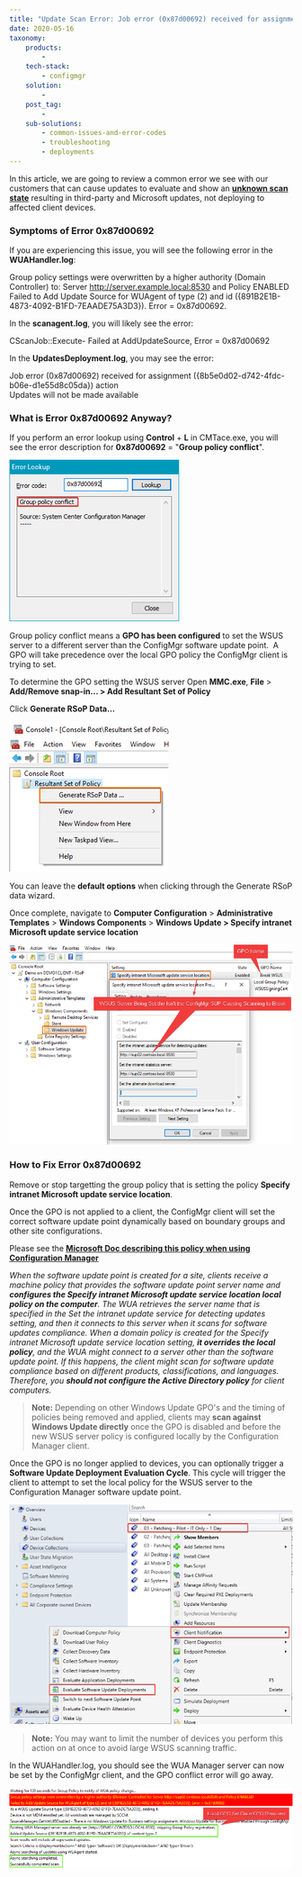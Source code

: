 ```yaml
---
title: "Update Scan Error: Job error (0x87d00692) received for assignment ({ID}) action"
date: 2020-05-16
taxonomy:
    products:
        - 
    tech-stack:
        - configmgr
    solution:
        - 
    post_tag:
        - 
    sub-solutions:
        - common-issues-and-error-codes
        - troubleshooting
        - deployments
---
```


In this article, we are going to review a common error we see with our customers that can cause updates to evaluate and show an **[unknown scan state](/how-to-view-applicability-rules-and-troubleshoot-detection-states-for-third-party-updates#topic1)** resulting in third-party and Microsoft updates, not deploying to affected client devices.

### Symptoms of Error 0x87d00692

If you are experiencing this issue, you will see the following error in the **WUAHandler.log**:

Group policy settings were overwritten by a higher authority (Domain Controller) to: Server http://server.example.local:8530 and Policy ENABLED  
Failed to Add Update Source for WUAgent of type (2) and id ({891B2E1B-4873-4092-B1FD-7EAADE75A3D3}). Error = 0x87d00692.

In the **scanagent.log**, you will likely see the error:

CScanJob::Execute- Failed at AddUpdateSource, Error = 0x87d00692

In the **UpdatesDeployment.log**, you may see the error:

Job error (0x87d00692) received for assignment ({8b5e0d02-d742-4fdc-b06e-d1e55d8c05da}) action  
Updates will not be made available

### What is Error 0x87d00692 Anyway?

If you perform an error lookup using **Control** + **L** in CMTace.exe, you will see the error description for **0x87d00692** = "**Group policy conflict**".

![](/_images/error-0x87d00692.png)

Group policy conflict means a **GPO has been configured** to set the WSUS server to a different server than the ConfigMgr software update point.  A GPO will take precedence over the local GPO policy the ConfigMgr client is trying to set.

To determine the GPO setting the WSUS server Open **MMC.exe**, **File** > **Add/Remove snap-in... > Add Resultant Set of Policy**

Click **Generate RSoP Data...**

![](/_images/rsop-generate.png)

You can leave the **default options** when clicking through the Generate RSoP data wizard.

Once complete, navigate to **Computer Configuration** > **Administrative Templates** > **Windows Components** > **Windows Update > Specify intranet Microsoft update service location**

![](/_images/gpo-for-wsus-breaking-configmgr-sup.png)

### How to Fix Error 0x87d00692

Remove or stop targetting the group policy that is setting the policy **Specify intranet Microsoft update service location**.

Once the GPO is not applied to a client, the ConfigMgr client will set the correct software update point dynamically based on boundary groups and other site configurations.

Please see the **[Microsoft Doc describing this policy when using Configuration Manager](https://docs.microsoft.com/en-us/mem/configmgr/sum/get-started/manage-settings-for-software-updates#specify-intranet-microsoft-update-service-location-local-policy)**

_When the software update point is created for a site, clients receive a machine policy that provides the software update point server name and **configures the Specify intranet Microsoft update service location local policy on the computer**. The WUA retrieves the server name that is specified in the Set the intranet update service for detecting updates setting, and then it connects to this server when it scans for software updates compliance. When a domain policy is created for the Specify intranet Microsoft update service location setting, **it overrides the local policy**, and the WUA might connect to a server other than the software update point. If this happens, the client might scan for software update compliance based on different products, classifications, and languages. Therefore, you **should not configure the Active Directory policy** for client computers._

> **Note:** Depending on other Windows Update GPO's and the timing of policies being removed and applied, clients may **scan against Windows Update directly** once the GPO is disabled and before the new WSUS server policy is configured locally by the Configuration Manager client.

Once the GPO is no longer applied to devices, you can optionally trigger a **Software Update Deployment Evaluation Cycle**. This cycle will trigger the client to attempt to set the local policy for the WSUS server to the Configuration Manager software update point.

![](/_images/trigger-sup-scan.png)

> **Note:** You may want to limit the number of devices you perform this action on at once to avoid large WSUS scanning traffic.

In the WUAHandler.log, you should see the WUA Manager server can now be set by the ConfigMgr client, and the GPO conflict error will go away.

![](/_images/local-wsus-gpo-set-by-sccm-client.png)
